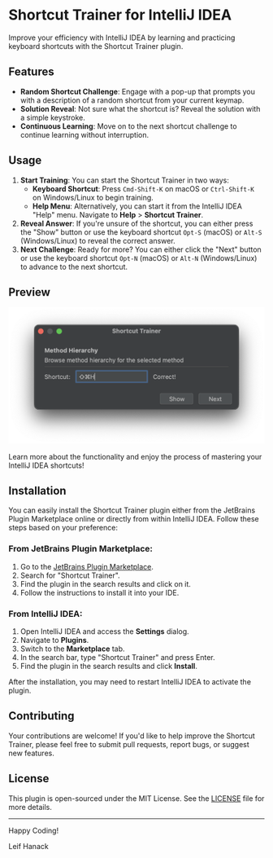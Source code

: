 # Shortcut Trainer for IntelliJ IDEA

Improve your efficiency with IntelliJ IDEA by learning and practicing keyboard shortcuts with the Shortcut Trainer plugin.

## Features

- **Random Shortcut Challenge**: Engage with a pop-up that prompts you with a description of a random shortcut from your current keymap.
- **Solution Reveal**: Not sure what the shortcut is? Reveal the solution with a simple keystroke.
- **Continuous Learning**: Move on to the next shortcut challenge to continue learning without interruption.

## Usage

1. **Start Training**: You can start the Shortcut Trainer in two ways:
    - **Keyboard Shortcut**: Press `Cmd-Shift-K` on macOS or `Ctrl-Shift-K` on Windows/Linux to begin training.
    - **Help Menu**: Alternatively, you can start it from the IntelliJ IDEA "Help" menu. Navigate to **Help** > **Shortcut Trainer**.
2. **Reveal Answer**: If you're unsure of the shortcut, you can either press the "Show" button or use the keyboard shortcut `Opt-S` (macOS) or `Alt-S` (Windows/Linux) to reveal the correct answer.
3. **Next Challenge**: Ready for more? You can either click the "Next" button or use the keyboard shortcut `Opt-N` (macOS) or `Alt-N` (Windows/Linux) to advance to the next shortcut.


## Preview

![Shortcut Trainer Preview](shortcut-trainer.png)

Learn more about the functionality and enjoy the process of mastering your IntelliJ IDEA shortcuts!

## Installation

You can easily install the Shortcut Trainer plugin either from the JetBrains Plugin Marketplace online or directly from within IntelliJ IDEA. Follow these steps based on your preference:

### From JetBrains Plugin Marketplace:

1. Go to the [JetBrains Plugin Marketplace](https://plugins.jetbrains.com).
2. Search for "Shortcut Trainer".
3. Find the plugin in the search results and click on it.
4. Follow the instructions to install it into your IDE.

### From IntelliJ IDEA:

1. Open IntelliJ IDEA and access the **Settings** dialog.
2. Navigate to **Plugins**.
3. Switch to the **Marketplace** tab.
4. In the search bar, type "Shortcut Trainer" and press Enter.
5. Find the plugin in the search results and click **Install**.

After the installation, you may need to restart IntelliJ IDEA to activate the plugin.

## Contributing

Your contributions are welcome! If you'd like to help improve the Shortcut Trainer, please feel free to submit pull requests, report bugs, or suggest new features.

## License

This plugin is open-sourced under the MIT License. See the [LICENSE](LICENSE.md) file for more details.

---

Happy Coding!

Leif Hanack
